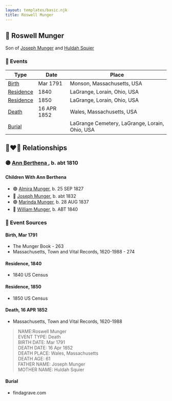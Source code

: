 ```yaml
---
layout: templates/basic.njk
title: Roswell Munger
---
```

## 🔵 Roswell Munger

Son of [Joseph Munger](/people/4/48832802) and [Huldah Squier](/people/4/40449307)

### 📆 Events

Type | Date | Place
------ | ------ | ------
[Birth](#event-a393bd98-b0ed-4038-ba10-79ac5fd5103e) | Mar 1791 | Monson, Massachusetts, USA
[Residence](#event-71e4e9ea-2bae-49ad-9dfa-23111eb2c444) | 1840 | LaGrange, Lorain, Ohio, USA
[Residence](#event-327704db-8150-4481-b25d-17396177f82d) | 1850 | LaGrange, Lorain, Ohio, USA
[Death](#event-c5828c95-9a41-480e-9960-c51ee4ffcb27) | 16 APR 1852 | Wales, Massachusetts, USA
[Burial](#event-4df1f1f1-7ee7-4d8c-8c1b-1c3cba223fba) |  | LaGrange Cemetery, LaGrange, Lorain, Ohio, USA

## 👩‍❤️‍👨 Relationships

### 🟣 [Ann Berthena ](/people/9/91501676), b. abt 1810

#### Children With Ann Berthena
* 🟣 [Almira Munger](/people/3/36419408), b. 25 SEP 1827
* 🔵 [Joseph Munger](/people/8/88850948), b. abt 1832
* 🟣 [Marinda Munger](/people/4/42602883), b. 28 AUG 1837
* 🔵 [William Munger](/people/8/84347792), b. ABT 1840
### 📰 Event Sources

#### <a id="event-a393bd98-b0ed-4038-ba10-79ac5fd5103e"></a> Birth, Mar 1791
* The Munger Book  - 263
* Massachusetts, Town and Vital Records, 1620-1988  - 274

#### <a id="event-71e4e9ea-2bae-49ad-9dfa-23111eb2c444"></a> Residence, 1840
* 1840 US Census

#### <a id="event-327704db-8150-4481-b25d-17396177f82d"></a> Residence, 1850
* 1850 US Census

#### <a id="event-c5828c95-9a41-480e-9960-c51ee4ffcb27"></a> Death, 16 APR 1852
* Massachusetts, Town and Vital Records, 1620-1988
>   
  > NAME:Roswell Munger  
  > EVENT TYPE: Death  
  > BIRTH DATE: Mar 1791  
  > DEATH DATE: 16 Apr 1852  
  > DEATH PLACE: Wales, Massachusetts  
  > DEATH AGE: 61  
  > FATHER NAME: Joseph Munger  
  > MOTHER NAME: Huldah Squier

#### <a id="event-4df1f1f1-7ee7-4d8c-8c1b-1c3cba223fba"></a> Burial
* findagrave.com